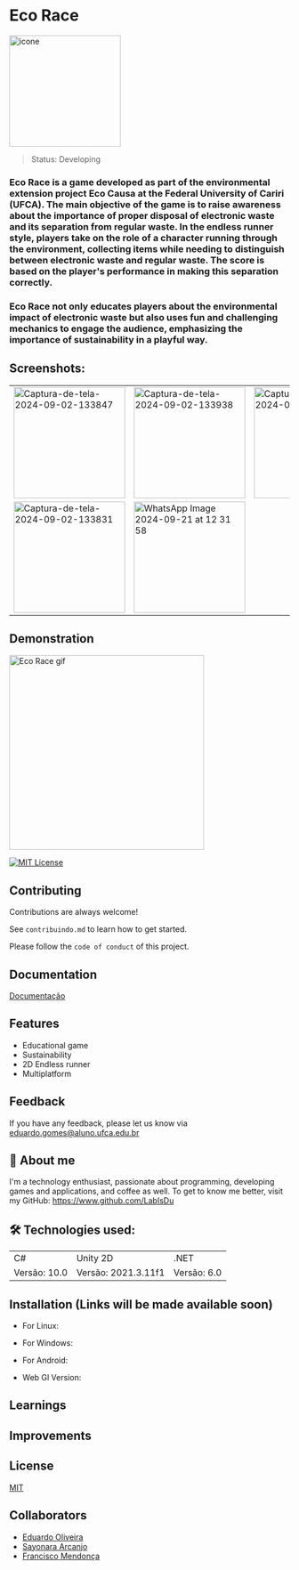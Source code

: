 
<h1>Eco Race</h1>
<img src="https://github.com/user-attachments/assets/892ad015-bffb-4bd3-b1bc-663bfce9fc68" alt="icone" width="200"/> 

> Status: Developing


### **Eco Race** is a game developed as part of the environmental extension project **Eco Causa** at the Federal University of Cariri (UFCA). The main objective of the game is to raise awareness about the importance of proper disposal of electronic waste and its separation from regular waste. In the **endless runner** style, players take on the role of a character running through the environment, collecting items while needing to distinguish between electronic waste and regular waste. The score is based on the player's performance in making this separation correctly.

### Eco Race not only educates players about the environmental impact of electronic waste but also uses fun and challenging mechanics to engage the audience, emphasizing the importance of sustainability in a playful way.


## Screenshots:

<table>
  <tr>
    <td><a href='https://postimages.org/' target='_blank'><img src='https://i.postimg.cc/xdznHRML/Captura-de-tela-2024-09-02-133847.png' border='0' alt='Captura-de-tela-2024-09-02-133847' width='200'/></a></td>
    <td><a href='https://postimages.org/' target='_blank'><img src='https://i.postimg.cc/ZK5mjZ6b/Captura-de-tela-2024-09-02-133938.png' border='0' alt='Captura-de-tela-2024-09-02-133938' width='200'/></a></td>
    <td><a href='https://postimages.org/' target='_blank'><img src='https://i.postimg.cc/jSGrs7m2/Captura-de-tela-2024-09-02-133905.png' border='0' alt='Captura-de-tela-2024-09-02-133905' width='200'/></a></td>
  </tr>
  <tr>
    <td><a href='https://postimages.org/' target='_blank'><img src='https://i.postimg.cc/jqZ0D9mG/Captura-de-tela-2024-09-02-133831.png' border='0' alt='Captura-de-tela-2024-09-02-133831' width='200'/></a></td>
    <td><img src='https://github.com/user-attachments/assets/8e87ad46-40a8-4e63-bc91-3ce08ecf47ed' alt='WhatsApp Image 2024-09-21 at 12 31 58' width='200'/></td>
  </tr>
</table>



## Demonstration
  <img height="350" src="https://i.giphy.com/media/v1.Y2lkPTc5MGI3NjExNGp0dzB2ZXVoaHF1M2RvNTh6cjlycnppNXdvZzlza21sdnd2b284MyZlcD12MV9pbnRlcm5hbF9naWZfYnlfaWQmY3Q9Zw/BIpqpWNfY08F0IfFRF/giphy.gif" alt="Eco Race gif"/>



[![MIT License](https://img.shields.io/badge/License-MIT-green.svg)](https://choosealicense.com/licenses/mit/)


## Contributing

Contributions are always welcome!

See `contribuindo.md` to learn how to get started.

Please follow the `code of conduct` of this project.


##  Documentation

[Documentação](https://link-da-documentação)


##  Features

- Educational game
- Sustainability
- 2D Endless runner
- Multiplatform


## Feedback
If you have any feedback, please let us know via eduardo.gomes@aluno.ufca.edu.br


## 🚀 About me
I'm a technology enthusiast, passionate about programming, developing games and applications, and coffee as well.
To get to know me better, visit my GitHub:
https://www.github.com/LabIsDu




## 🛠 Technologies used:
<table>
  <tr>
    <td>C#</td>
    <td>Unity 2D</td>
    <td>.NET</td>
  </tr>
  <tr>
    <td>Versão: 10.0</td>
    <td>Versão: 2021.3.11f1</td>
    <td>Versão: 6.0</td>
  </tr>
</table>


## Installation (Links will be made available soon)

* For Linux:

* For Windows:

* For Android:

* Web Gl Version:

    
## Learnings



## Improvements



## License

[MIT](https://choosealicense.com/licenses/mit/)


## Collaborators

- [Eduardo Oliveira](https://www.github.com/LabIsDu)
- [Sayonara Arcanjo](https://github.com/sayarcanjo)
- [Francisco Mendonça](https://github.com/ffmjunior)
  

